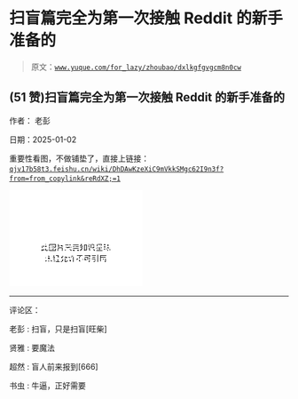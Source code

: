 # 扫盲篇完全为第一次接触 Reddit 的新手准备的

> 原文：[`www.yuque.com/for_lazy/zhoubao/dxlkgfgvgcm8n0cw`](https://www.yuque.com/for_lazy/zhoubao/dxlkgfgvgcm8n0cw)

## (51 赞)扫盲篇完全为第一次接触 Reddit 的新手准备的

作者： 老彭

日期：2025-01-02

重要性看图，不做铺垫了，直接上链接： [`qjv17b58t3.feishu.cn/wiki/DhDAwKzeXiC9mVkkSMgc62I9n3f?from=from_copylink&reRdXZ;=1`](https://qjv17b58t3.feishu.cn/wiki/DhDAwKzeXiC9mVkkSMgc62I9n3f?from=from_copylink&reRdXZ;=1)

![](img/76b9e19322685c41c4d838f783567143.png "None")

* * *

评论区：

老彭 : 扫盲，只是扫盲[旺柴]

贤雅 : 要魔法

超然 : 盲人前来报到[666]

书虫 : 牛逼，正好需要